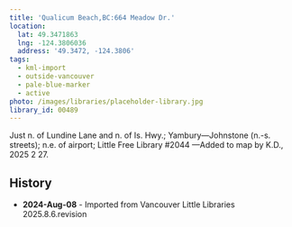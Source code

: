 ```yaml
---
title: 'Qualicum Beach,BC:664 Meadow Dr.'
location:
  lat: 49.3471863
  lng: -124.3806036
  address: '49.3472, -124.3806'
tags:
  - kml-import
  - outside-vancouver
  - pale-blue-marker
  - active
photo: /images/libraries/placeholder-library.jpg
library_id: 00489
---
```

Just n. of Lundine Lane and n. of Is. Hwy.; Yambury—Johnstone (n.-s. streets); n.e. of airport; Little Free Library #2044
—Added to map by K.D., 2025 2 27.

## History
- **2024-Aug-08** - Imported from Vancouver Little Libraries 2025.8.6.revision
